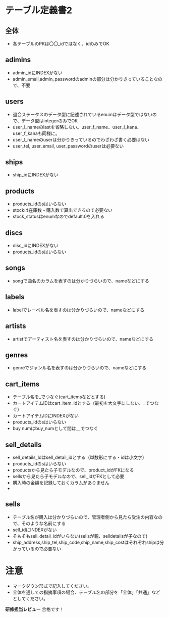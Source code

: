# テーブル定義書2
## 全体
- 各テーブルのPKは〇〇_idではなく、idのみでOK

## adimins
- admin_idにINDEXがない
- admin_email,admin_passwordのadminの部分は分かりきっていることなので、不要

## users
- 退会ステータスのデータ型に記述されているenumはデータ型ではないので、データ型はintegerのみでOK
- user_l_nameのlastを省略しない。user_f_name、user_l_kana、user_f_kanaも同様に。
- user_l_nameのuserは分かりきっているのでわざわざ書く必要はない
- user_tel, user_email, user_passwordのuserは必要ない

## ships
- ship_idにINDEXがない

## products
- products_idのsはいらない
- stockは在庫数 - 購入数で算出できるので必要ない
- stock_statusはenumなのでdefault:0を入れる

## discs
- disc_idにINDEXがない
- products_idのsはいらない

## songs
- songで曲名のカラムを表すのは分かりづらいので、nameなどにする

## labels
- labelでレーベル名を表すのは分かりづらいので、nameなどにする

## artists
- artistでアーティスト名を表すのは分かりづらいので、nameなどにする

## genres
- genreでジャンル名を表すのは分かりづらいので、nameなどにする

## cart_items
- テーブル名を_でつなぐ(cart_itemsなどとする)
- カートアイテムIDはcart_item_idとする（最初を大文字にしない、_でつなぐ）
- カートアイテムIDにINDEXがない
- products_idのsはいらない
- buy numはbuy_numとして間は＿でつなぐ

## sell_details
- sell_details_Idはsell_detail_idとする（単数形にする・idは小文字）
- products_idのsはいらない
- productsから見たら子モデルなので、product_idがFKになる
- sellsから見たら子モデルなので、sell_idがFKとして必要
- 購入時の金額を記録しておくカラムがありません
- 

## sells
- テーブル名が購入は分かりづらいので、管理者側から見たら受注の内容なので、そのような名前にする
- sell_idにINDEXがない
- そもそもsell_detail_idがいらない(sellsが親、selldetailsが子なので)
- ship_address,ship_tel,ship_code,ship_name,ship_costはそれぞれshipは分かっているので必要ない


# 注意
* マークダウン形式で記入してください。
* 全体を通しての指摘事項の場合、テーブル名の部分を「全体」「共通」などとしてください。

**研修担当レビュー**
合格です！